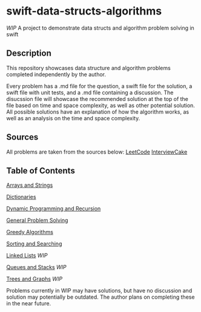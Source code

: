 # swift-data-structs-algorithms
*WIP* A project to demonstrate data structs and algorithm problem solving in swift

## Description

This repository showcases data structure and algorithm problems completed independently by the author. 

Every problem has a .md file for the question, a swift file for the solution, a swift file with unit tests, and a .md file containing a discussion. The disucssion file will showcase the recommended solution at the top of the file based on time and space complexity, as well as other potential solution. All possible solutions have an explanation of how the algorithm works, as well as an analysis on the time and space complexity.

## Sources

All problems are taken from the sources below:
[LeetCode](https://leetcode.com/)
[InterviewCake](https://www.interviewcake.com/)

## Table of Contents

[Arrays and Strings](https://github.com/ceciliahollins/swift-data-structs-algorithms/tree/main/Arrays%20and%20Strings)

[Dictionaries](https://github.com/ceciliahollins/swift-data-structs-algorithms/tree/main/Dictionaries)

[Dynamic Programming and Recursion](https://github.com/ceciliahollins/swift-data-structs-algorithms/tree/main/Dynamic%20Programming%20and%20Recursion)

[General Problem Solving](https://github.com/ceciliahollins/swift-data-structs-algorithms/tree/main/General%20Problem%20Solving)

[Greedy Algorithms](https://github.com/ceciliahollins/swift-data-structs-algorithms/tree/main/Greedy%20Algo)

[Sorting and Searching](https://github.com/ceciliahollins/swift-data-structs-algorithms/tree/main/Sorting%20and%20Searching)

[Linked Lists](https://github.com/ceciliahollins/swift-data-structs-algorithms/tree/main/Linked%20Lists) *WIP*

[Queues and Stacks](https://github.com/ceciliahollins/swift-data-structs-algorithms/tree/main/Queues%20and%20Stacks) *WIP*

[Trees and Graphs](https://github.com/ceciliahollins/swift-data-structs-algorithms/tree/main/Trees%20and%20Graphs) *WIP*

Problems currently in WIP may have solutions, but have no discussion and solution may potentially be outdated. The author plans on completing these in the near future.
